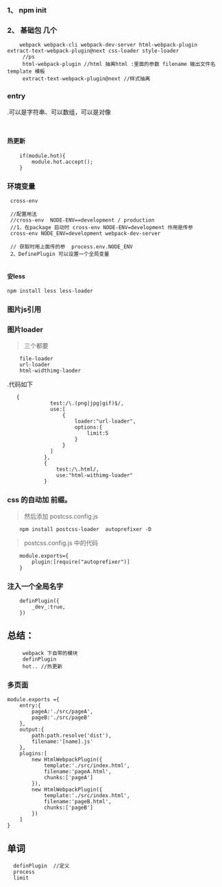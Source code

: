 ### 1、 npm init
### 2、 基础包 几个
```
    webpack webpack-cli webpack-dev-server html-webpack-plugin extract-text-webpack-plugin@next css-loader style-loader
     //ps
     html-webpack-plugin //html 抽离html :里面的参数 filename 输出文件名 template 模板
     extract-text-webpack-plugin@next //样式抽离
```
### entry
.可以是字符串、可以数组，可以是对像
```
    
```

#### 热更新
```
    if(module.hot){
        module.hot.accept();
    }
```
### 环境变量
```
 cross-env 

 //配置用法
 //cross-env  NODE-ENV==development / production
 //1、在package 启动时 cross-env NODE-ENV=development 作用是传参 
 cross-env NODE_ENV=development webpack-dev-server

 // 获取时用上面传的参  process.env.NODE_ENV  
 2、DefinePlugin 可以设置一个全局变量
 
```
####  安less
```
npm install less less-loader
```

### 图片js引用

### 图片loader 
>三个都要
```
    file-loader
    url-loader
    html-widthimg-laoder 

```
.代码如下
```
   {
              test:/\.(png|jpg|gif)$/,
              use:[
                  {
                      loader:"url-loader",
                      options:{
                          limit:5
                      }
                  }
              ]
            },
            {
                test:/\.html/,
                use:"html-withimg-loader"
            }
```
### css  的自动加 前缀。
> 然后添加 postcss.config.js
```
    npm install postcss-loader  autoprefixer -D
```
> postcss.config.js 中的代码
```
    module.exports={
        plugin:[require("autoprefixer")]
    }
```


### 注入一个全局名字
```
    definPlugin({
        _dev_:true,
    })
```
## 总结：
```
     webpack 下自带的模块
     definPlugin
     hot.. //热更新
```
### 多页面
```
module.exports ={
    entry:{
        pageA:'./src/pageA',
        pageB:'./src/pageB'
    },
    output:{
        path:path.resolve('dist'),
        filename:'[name].js'
    },
    plugins:[
        new HtmlWebpackPlugin({
            template:'./src/index.html',
            filename:'pageA.html',
            chunks:['pageA']
        }),
        new HtmlWebpackPlugin({
            template:'./src/index.html',
            filename:'pageB.html',
            chunks:['pageB']
        })
    ]
}
```
## 单词
```
  definPlugin  //定义
  process
  limit

```